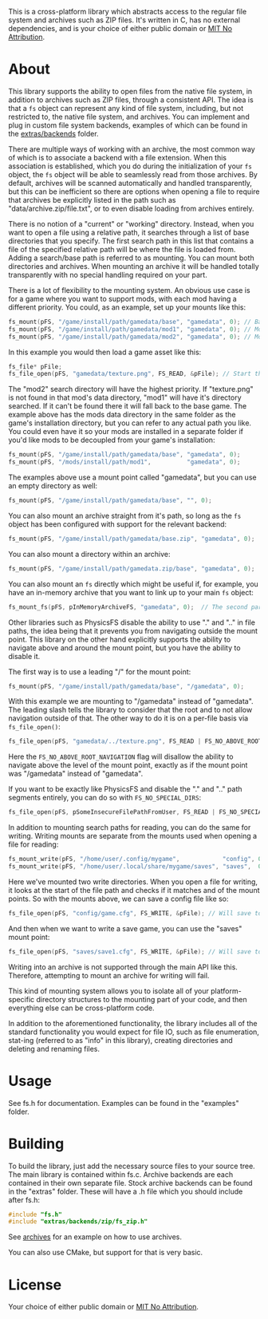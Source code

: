 This is a cross-platform library which abstracts access to the regular file system and archives
such as ZIP files. It's written in C, has no external dependencies, and is your choice of either
public domain or [MIT No Attribution](https://github.com/aws/mit-0).


About
=====
This library supports the ability to open files from the native file system, in addition to
archives such as ZIP files, through a consistent API. The idea is that a `fs` object can represent
any kind of file system, including, but not restricted to, the native file system, and archives.
You can implement and plug in custom file system backends, examples of which can be found in the
[extras/backends](extras/backends) folder.

There are multiple ways of working with an archive, the most common way of which is to associate a
backend with a file extension. When this association is established, which you do during the
initialization of your `fs` object, the `fs` object will be able to seamlessly read from those
archives. By default, archives will be scanned automatically and handled transparently, but this
can be inefficient so there are options when opening a file to require that archives be explicitly
listed in the path such as "data/archive.zip/file.txt", or to even disable loading from archives
entirely.

There is no notion of a "current" or "working" directory. Instead, when you want to open a file
using a relative path, it searches through a list of base directories that you specify. The first
search path in this list that contains a file of the specified relative path will be where the file
is loaded from. Adding a search/base path is referred to as mounting. You can mount both
directories and archives. When mounting an archive it will be handled totally transparently with no
special handling required on your part.

There is a lot of flexibility to the mounting system. An obvious use case is for a game where you
want to support mods, with each mod having a different priority. You could, as an example, set up
your mounts like this:

```c
fs_mount(pFS, "/game/install/path/gamedata/base", "gamedata", 0); // Base game. Lowest priority.
fs_mount(pFS, "/game/install/path/gamedata/mod1", "gamedata", 0); // Mod #1. Middle priority.
fs_mount(pFS, "/game/install/path/gamedata/mod2", "gamedata", 0); // Mod #2. Highest priority.
```

In this example you would then load a game asset like this:

```c
fs_file* pFile;
fs_file_open(pFS, "gamedata/texture.png", FS_READ, &pFile); // Start the path with "gamedata" to search in the "gamedata" mounts.
```

The "mod2" search directory will have the highest priority. If "texture.png" is not found in that
mod's data directory, "mod1" will have it's directory searched. If it can't be found there it will
fall back to the base game. The example above has the mods data directory in the same folder as the
game's installation directory, but you can refer to any actual path you like. You could even have
it so your mods are installed in a separate folder if you'd like mods to be decoupled from your
game's installation:

```c
fs_mount(pFS, "/game/install/path/gamedata/base", "gamedata", 0);
fs_mount(pFS, "/mods/install/path/mod1",          "gamedata", 0);
```

The examples above use a mount point called "gamedata", but you can use an empty directory as well:

```c
fs_mount(pFS, "/game/install/path/gamedata/base", "", 0);
```

You can also mount an archive straight from it's path, so long as the `fs` object has been
configured with support for the relevant backend:

```c
fs_mount(pFS, "/game/install/path/gamedata/base.zip", "gamedata", 0);
```

You can also mount a directory within an archive:

```c
fs_mount(pFS, "/game/install/path/gamedata.zip/base", "gamedata", 0);
```

You can also mount an `fs` directly which might be useful if, for example, you have an in-memory
archive that you want to link up to your main `fs` object:

```c
fs_mount_fs(pFS, pInMemoryArchiveFS, "gamedata", 0);  // The second paramter is just another `fs` object.
```

Other libraries such as PhysicsFS disable the ability to use "." and ".." in file paths, the idea
being that it prevents you from navigating outside the mount point. This library on the other hand
explicitly supports the ability to navigate above and around the mount point, but you have the
ability to disable it.

The first way is to use a leading "/" for the mount point:

```c
fs_mount(pFS, "/game/install/path/gamedata/base", "/gamedata", 0);
```

With this example we are mounting to "/gamedata" instead of "gamedata". The leading slash tells the
library to consider that the root and to not allow navigation outside of that. The other way to do
it is on a per-file basis via `fs_file_open()`:

```c
fs_file_open(pFS, "gamedata/../texture.png", FS_READ | FS_NO_ABOVE_ROOT_NAVIGATION, &pFile);
```

Here the `FS_NO_ABOVE_ROOT_NAVIGATION` flag will disallow the ability to navigate above the level
of the mount point, exactly as if the mount point was "/gamedata" instead of "gamedata".

If you want to be exactly like PhysicsFS and disable the "." and ".." path segments entirely, you
can do so with `FS_NO_SPECIAL_DIRS`:

```c
fs_file_open(pFS, pSomeInsecureFilePathFromUser, FS_READ | FS_NO_SPECIAL_DIRS, &pFile);
```

In addition to mounting search paths for reading, you can do the same for writing. Writing mounts
are separate from the mounts used when opening a file for reading:

```c
fs_mount_write(pFS, "/home/user/.config/mygame",            "config", 0);
fs_mount_write(pFS, "/home/user/.local/share/mygame/saves", "saves",  0);
```

Here we've mounted two write directories. When you open a file for writing, it looks at the start
of the file path and checks if it matches and of the mount points. So with the mounts above, we can
save a config file like so:

```c
fs_file_open(pFS, "config/game.cfg", FS_WRITE, &pFile); // Will save to the "config" mount point because the path starts with "config".
```

And then when we want to write a save game, you can use the "saves" mount point:

```c
fs_file_open(pFS, "saves/save1.cfg", FS_WRITE, &pFile); // Will save to the "saves" mount point because the path starts with "saves".
```

Writing into an archive is not supported through the main API like this. Therefore, attempting
to mount an archive for writing will fail.

This kind of mounting system allows you to isolate all of your platform-specific directory
structures to the mounting part of your code, and then everything else can be cross-platform code.

In addition to the aforementioned functionality, the library includes all of the standard
functionality you would expect for file IO, such as file enumeration, stat-ing (referred to as
"info" in this library), creating directories and deleting and renaming files.


Usage
=====
See fs.h for documentation. Examples can be found in the "examples" folder.


Building
========
To build the library, just add the necessary source files to your source tree. The main library is
contained within fs.c. Archive backends are each contained in their own separate file. Stock
archive backends can be found in the "extras" folder. These will have a .h file which you should
include after fs.h:

```c
#include "fs.h"
#include "extras/backends/zip/fs_zip.h"
```

See [archives](examples/archives.c) for an example on how to use archives.

You can also use CMake, but support for that is very basic.


License
=======
Your choice of either public domain or [MIT No Attribution](https://github.com/aws/mit-0).

